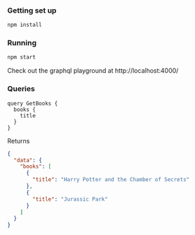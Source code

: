 ### Getting set up

```bash
npm install
```

### Running

```bash
npm start
```

Check out the graphql playground at http://localhost:4000/

### Queries

```gql
query GetBooks {
  books {
    title
  }
}
```

Returns

```json
{
  "data": {
    "books": [
      {
        "title": "Harry Potter and the Chamber of Secrets"
      },
      {
        "title": "Jurassic Park"
      }
    ]
  }
}
```